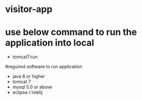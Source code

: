 # visitor-app

# use below command to run the application into local
- tomcat7:run

#reguired software to run application
- java 8 or higher
- tomcat 7
- mysql 5.0 or above
- eclipse / intelij
